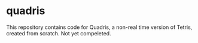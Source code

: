 # quadris

This repository contains code for Quadris, a non-real time version of Tetris, created from scratch. Not yet compeleted. 
